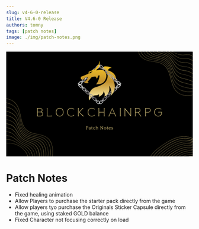 ```yaml
---
slug: v4-6-0-release
title: V4.6-0 Release
authors: tomny
tags: [patch notes]
image: ./img/patch-notes.png
---
```


![Banner](./img/patch-notes.png)

# Patch Notes

- Fixed healing animation 
- Allow Players to purchase the starter pack directly from the game
- Allow players tyo purchase the Originals Sticker Capsule directly from the game, using staked GOLD balance
- Fixed Character not focusing correctly on load